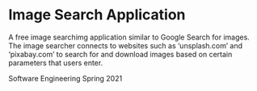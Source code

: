 # Image Search Application


A free image searchimg application similar to Google Search for images. The image searcher connects to websites such as ‘unsplash.com’ and ‘pixabay.com’ to search for and download images based on certain parameters that users enter.

Software Engineering Spring 2021
